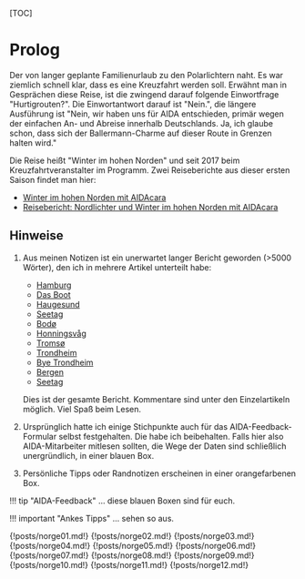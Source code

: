 <!--
.. title: Love Boat - The Real Story. Kreuzfahrt in den hohen Norden
.. slug: norge2019page
.. date: 2019-03-10 21:47:06 UTC+01:00
.. tags: norwegen,kreuzfahrt
.. category: unterwegs
.. link: 
.. description: 
.. type: text
-->

[TOC]

# Prolog

Der von langer geplante Familienurlaub zu den Polarlichtern naht. Es war ziemlich schnell klar, dass es eine Kreuzfahrt werden soll. Erwähnt man in Gesprächen diese Reise, ist die zwingend darauf folgende Einwortfrage "Hurtigrouten?". Die Einwortantwort darauf ist "Nein.", die längere Ausführung ist "Nein, wir haben uns für AIDA entschieden, primär wegen der einfachen An- und Abreise innerhalb Deutschlands. Ja, ich glaube schon, dass sich der Ballermann-Charme auf dieser Route in Grenzen halten wird."

Die Reise heißt "Winter im hohen Norden" und seit 2017 beim Kreuzfahrtveranstalter im Programm. Zwei Reiseberichte aus dieser ersten Saison findet man hier:

* [Winter im hohen Norden mit AIDAcara](https://www.thomasrenker.de/cruise/winter-im-hohen-norden-mit-aidacara-2017/)
* [Reisebericht: Nordlichter und Winter im hohen Norden mit AIDAcara](https://www.kreuzfahrtpiraten.de/reisebericht-winter-im-hohen-norden-mit-aidacara/)

## Hinweise

1.  Aus meinen Notizen ist ein unerwartet langer Bericht geworden (>5000 Wörter), den ich in mehrere Artikel unterteilt habe:

    *  [Hamburg](link://slug/norge01)
    *  [Das Boot](link://slug/norge02)
    *  [Haugesund](link://slug/norge03)
    *  [Seetag](link://slug/norge04)
    *  [Bodø](link://slug/norge05)
    *  [Honningsvåg](link://slug/norge06)
    *  [Tromsø](link://slug/norge07)
    *  [Trondheim](link://slug/norge08)
    *  [Bye Trondheim](link://slug/norge09)
    *  [Bergen](link://slug/norge10)
    *  [Seetag](link://slug/norge11)
        
    Dies ist der gesamte Bericht. Kommentare sind unter den Einzelartikeln möglich. Viel Spaß beim Lesen.
2. Ursprünglich hatte ich einige Stichpunkte auch für das AIDA-Feedback-Formular selbst festgehalten. Die habe ich beibehalten. Falls hier also AIDA-Mitarbeiter mitlesen sollten, die Wege der Daten sind schließlich unergründlich, in einer blauen Box.
3. Persönliche Tipps oder Randnotizen erscheinen in einer orangefarbenen Box.
   
!!! tip "AIDA-Feedback"
    ... diese blauen Boxen sind für euch.

!!! important "Ankes Tipps"
    ... sehen so aus.

{!posts/norge01.md!}
{!posts/norge02.md!}
{!posts/norge03.md!}
{!posts/norge04.md!}
{!posts/norge05.md!}
{!posts/norge06.md!}
{!posts/norge07.md!}
{!posts/norge08.md!}
{!posts/norge09.md!}
{!posts/norge10.md!}
{!posts/norge11.md!}
{!posts/norge12.md!}

